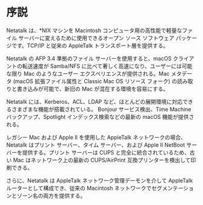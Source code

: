 # 序説

Netatalk は、\*NIX マシンを Macintosh コンピュータ用の高性能で軽量なファイル サーバーに変えるために使用できるオープン ソース
ソフトウェア パッケージです。TCP/IP と従来の AppleTalk トランスポート層を提供する。

Netatalk の AFP 3.4 準拠のファイル サーバーを使用すると、macOS クライアントの転送速度が Samba/NFS
に比べて著しく高速になり、ユーザーには可能な限り Mac のようなユーザー エクスペリエンスが提供される。Mac メタデータ (macOS
拡張ファイル属性と Classic Mac OS リソース フォーク) の読み取りと書き込みが可能で、新旧の Mac が混在する環境を容易にする。

Netatalk には、Kerberos、ACL、LDAP など、ほとんどの展開環境に対応できるさまざまな機能が搭載されている。 Bonjour
サービス検出、Time Machine バックアップ、Spotlight インデックス検索などの最新の macOS 機能が提供される。

レガシー Mac および Apple II を使用した AppleTalk ネットワークの場合、Netatalk はプリント サーバー、タイム
サーバー、および Apple II NetBoot サーバーを提供する。プリント サーバーは CUPS と完全に統合されているため、古い Mac
はネットワーク上の最新の CUPS/AirPrint 互換プリンターを検出して印刷できる。

さらに、Netatalk は AppleTalk ネットワーク管理デーモンを介して AppleTalk ルーターとして構成でき、従来の
Macintosh ネットワークでセグメンテーションとゾーン名の両方を提供する。
